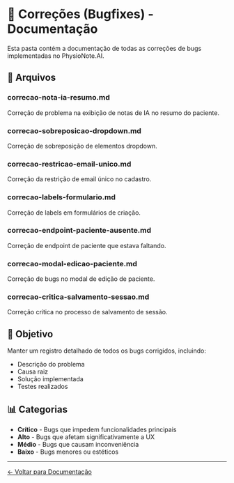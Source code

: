 # 🐛 Correções (Bugfixes) - Documentação

Esta pasta contém a documentação de todas as correções de bugs implementadas no PhysioNote.AI.

## 📄 Arquivos

### correcao-nota-ia-resumo.md
Correção de problema na exibição de notas de IA no resumo do paciente.

### correcao-sobreposicao-dropdown.md
Correção de sobreposição de elementos dropdown.

### correcao-restricao-email-unico.md
Correção da restrição de email único no cadastro.

### correcao-labels-formulario.md
Correção de labels em formulários de criação.

### correcao-endpoint-paciente-ausente.md
Correção de endpoint de paciente que estava faltando.

### correcao-modal-edicao-paciente.md
Correção de bugs no modal de edição de paciente.

### correcao-critica-salvamento-sessao.md
Correção crítica no processo de salvamento de sessão.

## 🎯 Objetivo

Manter um registro detalhado de todos os bugs corrigidos, incluindo:
- Descrição do problema
- Causa raiz
- Solução implementada
- Testes realizados

## 📊 Categorias

- **Crítico** - Bugs que impedem funcionalidades principais
- **Alto** - Bugs que afetam significativamente a UX
- **Médio** - Bugs que causam inconveniência
- **Baixo** - Bugs menores ou estéticos

---
[← Voltar para Documentação](../README.md)
